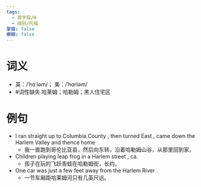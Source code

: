 ```yaml
---
tags:
  - 首字母/H
  - 级别/托福
掌握: false
模糊: false
---
```

# 词义
- 英：/ˈhɑːləm/； 美：/ˈhɑrləm/
- #词性缺失 哈莱姆；哈勒姆；黑人住宅区
# 例句
- I ran straight up to Columbia County , then turned East , came down the Harlem Valley and thence home
	- 我一直跑到哥伦比亚县，然后向东转，沿着哈勒姆山谷，从那里回到家。
- Children playing leap frog in a Harlem street , ca.
	- 孩子在玩的飞跃青蛙在哈勒姆街，长约。
- One car was just a few feet away from the Harlem River .
	- 一节车厢距哈莱姆河只有几英尺远。
